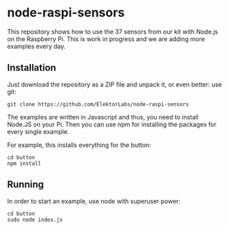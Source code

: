 # node-raspi-sensors
This repository shows how to use the 37 sensors from our kit with Node.js on the Raspberry Pi.
This is work in progress and we are adding more examples every day.

## Installation

Just download the repository as a ZIP file and unpack it, or even better: use git:
```
git clone https://github.com/ElektorLabs/node-raspi-sensors
```

The examples are written in Javascript and thus, you need to install Node.JS on your Pi.
Then you can use npm for installing the packages for every single example.

For example, this installs everything for the button:
```
cd button
npm install
```

## Running

In order to start an example, use node with superuser power:

```
cd button
sudo node index.js
```

